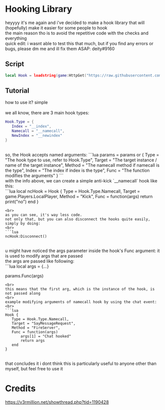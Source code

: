 # Hooking Library

heyyyy it's me again and i've decided to make a hook library that will (hopefully) make it easier for some people to hook
<br>
the main reason tho is to avoid the repetitive code with the checks and everything
<br>
quick edit: i wasnt able to test this that much, but if you find any errors or bugs, please dm me and ill fix them ASAP: deity#9160

## Script
```lua
local Hook = loadstring(game:HttpGet("https://raw.githubusercontent.com/d4p4v/tools/main/hook.lua", true))()
```

## Tutorial
how to use it? simple
<br>
<br>
we all know, there are 3 main hook types:
<br>
```lua
Hook.Type = {
   Index = "__index",
   Namecall = "__namecall",
   NewIndex = "__newindex"
}
```
<br>
so, the Hook accepts named arguments:
```lua
params = params or {
    Type = "The hook type to use, refer to Hook.Type",
    Target = "The target instance / name of the target instance",
    Method = "The namecall method if namecall is the type",
    Index = "The index if index is the type",
    Func = "The function modifies the arguments"
}
```
<br>
with the info above, we can create a simple anti-kick `__namecall` hook like this:
<br>
```lua
local ncHook = Hook {
   Type = Hook.Type.Namecall,
   Target = game.Players.LocalPlayer,
   Method = "Kick",
   Func = function(args)
       return print("no")
   end
}

```
<br>
as you can see, it's way less code.
not only that, but you can also disconnect the hooks quite easily, simply by doing:
<br>
```lua
ncHook:Disconnect()
```
<br>
u might have noticed the args parameter inside the hook's Func argument: it is used to modify args that are passed
<br>
the args are passed like following:
<br>
```lua
local args = {...}

params.Func(args)
```
<br>
this means that the first arg, which is the instance of the hook, is not passed along
<br>
example modifying arguments of namecall hook by using the chat event:
<br>
```lua
Hook {
   Type = Hook.Type.Namecall,
   Target = "SayMessageRequest",
   Method = "FireServer",
   Func = function(args)
       args[1] = "Chat hooked"
       return args
   end
}
```
<br>
that concludes it
i dont think this is particularly useful to anyone other than myself, but feel free to use it

# Credits
https://v3rmillion.net/showthread.php?tid=1190428
